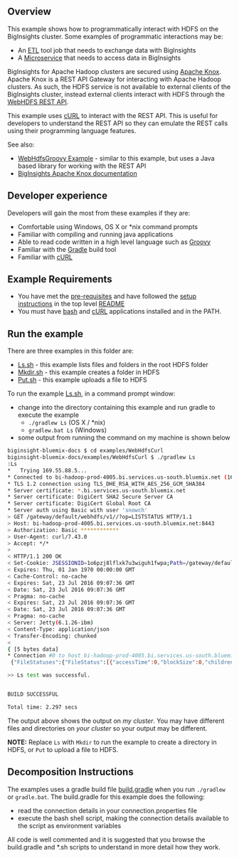 ## Overview

This example shows how to programmatically interact with HDFS on the BigInsights cluster.  Some examples of programmatic interactions may be:

- An [ETL](https://en.wikipedia.org/wiki/Extract,_transform,_load) tool job that needs to exchange data with BigInsights
- A [Microservice](https://en.wikipedia.org/wiki/Microservices) that needs to access data in BigInsights

BigInsights for Apache Hadoop clusters are secured using [Apache Knox](https://knox.apache.org/).  Apache Knox is a REST API Gateway for interacting with Apache Hadoop clusters.  As such, the HDFS service is not available to external clients of the BigInsights cluster, instead external clients interact with HDFS through the [WebHDFS REST API](http://hadoop.apache.org/docs/stable/hadoop-project-dist/hadoop-hdfs/WebHDFS.html).

This example uses [cURL](https://curl.haxx.se/) to interact with the REST API. This is useful for developers to understand the REST API so they can emulate the REST calls using their programming language features.

See also:

- [WebHdfsGroovy Example](../WebHdfsGroovy/README.md) - similar to this example, but uses a Java based library for working with the REST API
- [BigInsights Apache Knox documentation](https://www.ibm.com/support/knowledgecenter/en/SSPT3X_4.2.0/com.ibm.swg.im.infosphere.biginsights.admin.doc/doc/knox_overview.html)


## Developer experience

Developers will gain the most from these examples if they are:

- Comfortable using Windows, OS X or *nix command prompts
- Familiar with compiling and running java applications
- Able to read code written in a high level language such as [Groovy](http://www.groovy-lang.org/)
- Familiar with the [Gradle](https://gradle.org/) build tool
- Familiar with  [cURL](https://curl.haxx.se/)

## Example Requirements

- You have met the [pre-requisites](../../README.md#pre-requisites) and have followed the [setup instructions](../../README.md#setup-instructions) in the top level [README](../../README.md)
- You must have [bash](https://www.gnu.org/software/bash/) and [cURL](https://curl.haxx.se/) applications installed and in the PATH.

## Run the example

There are three examples in this folder are:

- [Ls.sh](./Ls.sh) - this example lists files and folders in the root HDFS folder
- [Mkdir.sh](./Mkdir.sh) - this example creates a folder in HDFS
- [Put.sh](./Put.sh) - this example uploads a file to HDFS

To run the example [Ls.sh](./Ls.sh), in a command prompt window:

   - change into the directory containing this example and run gradle to execute the example
      - `./gradlew Ls` (OS X / *nix)
      - `gradlew.bat Ls` (Windows)
   - some output from running the command on my machine is shown below 

```bash
biginsight-bluemix-docs $ cd examples/WebHdfsCurl
biginsight-bluemix-docs/examples/WebHdfsCurl $ ./gradlew Ls
:Ls
*   Trying 169.55.88.5...
* Connected to bi-hadoop-prod-4005.bi.services.us-south.bluemix.net (169.55.88.5) port 8443 (#0)
* TLS 1.2 connection using TLS_DHE_RSA_WITH_AES_256_GCM_SHA384
* Server certificate: *.bi.services.us-south.bluemix.net
* Server certificate: DigiCert SHA2 Secure Server CA
* Server certificate: DigiCert Global Root CA
* Server auth using Basic with user 'snowch'
> GET /gateway/default/webhdfs/v1//?op=LISTSTATUS HTTP/1.1
> Host: bi-hadoop-prod-4005.bi.services.us-south.bluemix.net:8443
> Authorization: Basic ************
> User-Agent: curl/7.43.0
> Accept: */*
>
< HTTP/1.1 200 OK
< Set-Cookie: JSESSIONID=1o6pzj8lflxk7u3wiguh1fwpa;Path=/gateway/default;Secure;HttpOnly
< Expires: Thu, 01 Jan 1970 00:00:00 GMT
< Cache-Control: no-cache
< Expires: Sat, 23 Jul 2016 09:07:36 GMT
< Date: Sat, 23 Jul 2016 09:07:36 GMT
< Pragma: no-cache
< Expires: Sat, 23 Jul 2016 09:07:36 GMT
< Date: Sat, 23 Jul 2016 09:07:36 GMT
< Pragma: no-cache
< Server: Jetty(6.1.26-ibm)
< Content-Type: application/json
< Transfer-Encoding: chunked
<
{ [5 bytes data]
* Connection #0 to host bi-hadoop-prod-4005.bi.services.us-south.bluemix.net left intact
 {"FileStatuses":{"FileStatus":[{"accessTime":0,"blockSize":0,"childrenNum":9,"fileId":16935,"group":"hdfs","length":0,"modificationTime":1469253686371,"owner":"ams","pathSuffix":"amshbase","permission":"775","replication":0,"storagePolicy":0,"type":"DIRECTORY"},{"accessTime":0,"blockSize":0,"childrenNum":1,"fileId":16394,"group":"hadoop","length":0,"modificationTime":1469196845692,"owner":"yarn","pathSuffix":"app-logs","permission":"777","replication":0,"storagePolicy":0,"type":"DIRECTORY"},{"accessTime":0,"blockSize":0,"childrenNum":2,"fileId":16389,"group":"hdfs","length":0,"modificationTime":1467263190881,"owner":"hdfs","pathSuffix":"apps","permission":"755","replication":0,"storagePolicy":0,"type":"DIRECTORY"},{"accessTime":0,"blockSize":0,"childrenNum":1,"fileId":16879,"group":"hdfs","length":0,"modificationTime":1467263172854,"owner":"hdfs","pathSuffix":"iop","permission":"755","replication":0,"storagePolicy":0,"type":"DIRECTORY"},{"accessTime":0,"blockSize":0,"childrenNum":1,"fileId":16397,"group":"hdfs","length":0,"modificationTime":1467263051976,"owner":"mapred","pathSuffix":"mapred","permission":"755","replication":0,"storagePolicy":0,"type":"DIRECTORY"},{"accessTime":0,"blockSize":0,"childrenNum":2,"fileId":16399,"group":"hadoop","length":0,"modificationTime":1467263052277,"owner":"mapred","pathSuffix":"mr-history","permission":"777","replication":0,"storagePolicy":0,"type":"DIRECTORY"},{"accessTime":0,"blockSize":0,"childrenNum":0,"encBit":true,"fileId":17153,"group":"biusers","length":0,"modificationTime":1469117673564,"owner":"snowch","pathSuffix":"securedir"       ,"permission":"700","replication":0,"storagePolicy":0,"type":"DIRECTORY"},{"accessTime":0,"blockSize":0,"childrenNum":2,"fileId":16386,"group":"hdfs","length":0,"modificationTime":1469117617021,"owner":"hdfs","pathSuffix":"tmp","permission":"777","replication":0,"storagePolicy":0,"type":"DIRECTORY"},{"accessTime":0,"blockSize":0,"childrenNum":7,"fileId":16387,"group":"hdfs","length":0,"modificationTime":1469117660348,"owner":"hdfs","pathSuffix":"user","permission":"755","replication":0,"storagePolicy":0,"type":"DIRECTORY"}]}}

>> Ls test was successful.


BUILD SUCCESSFUL

Total time: 2.297 secs
```
The output above shows the output on *my cluster*.  You may have different files and directories on *your cluster* so your output may be different.
 
**NOTE:** Replace `Ls` with `Mkdir` to run the example to create a directory in HDFS, or `Put` to upload a file to HDFS.

## Decomposition Instructions

The examples uses a gradle build file [build.gradle](./build.gradle) when you run `./gradlew` or `gradle.bat`.  The build.gradle for this example does the following:

- read the connection details in your connection.properties file
- execute the bash shell script,  making the connection details available to the script as environment variables

All code is well commented and it is suggested that you browse the build.gradle and *.sh scripts to understand in more detail how they work.

